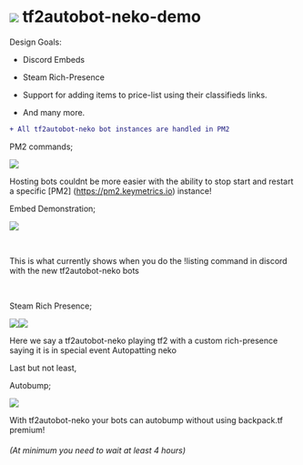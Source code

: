 ![](https://raw.githubusercontent.com/joe20050108/tf2autobot-neko-goals/main/logo25.png) tf2autobot-neko-demo
====================

Design Goals:

-   Discord Embeds

-   Steam Rich-Presence

-   Support for adding items to price-list using their classifieds links.

-   And many more.


```diff
+ All tf2autobot-neko bot instances are handled in PM2
```

PM2 commands;

![](https://raw.githubusercontent.com/joe20050108/tf2autobot-neko-goals/main/pm2.png)

Hosting bots couldnt be more easier with the ability to stop start and restart a specific [PM2] (https://pm2.keymetrics.io)  instance!

 

Embed Demonstration;

![](https://raw.githubusercontent.com/joe20050108/tf2autobot-neko-goals/main/demo0.png)

 

This is what currently shows when you do the !listing command in discord with
the new tf2autobot-neko bots

 

Steam Rich Presence;

![](https://raw.githubusercontent.com/joe20050108/tf2autobot-neko-goals/main/demo2.png)![](https://raw.githubusercontent.com/joe20050108/tf2autobot-neko-goals/main/image.png)

Here we say a tf2autobot-neko playing tf2 with a custom rich-presence saying it
is in special event Autopatting neko



Last but not least,

Autobump;

![](https://raw.githubusercontent.com/joe20050108/tf2autobot-neko-goals/main/demo4.png)

With tf2autobot-neko your bots can autobump without using backpack.tf premium! 
###### (At minimum you need to wait at least 4 hours)
